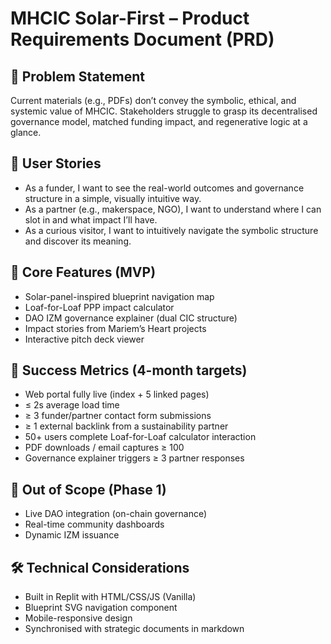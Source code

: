 # MHCIC Solar-First – Product Requirements Document (PRD)

## 🧩 Problem Statement
Current materials (e.g., PDFs) don’t convey the symbolic, ethical, and systemic value of MHCIC. Stakeholders struggle to grasp its decentralised governance model, matched funding impact, and regenerative logic at a glance.

## 👥 User Stories
- As a funder, I want to see the real-world outcomes and governance structure in a simple, visually intuitive way.
- As a partner (e.g., makerspace, NGO), I want to understand where I can slot in and what impact I’ll have.
- As a curious visitor, I want to intuitively navigate the symbolic structure and discover its meaning.

## 🔑 Core Features (MVP)
- Solar-panel-inspired blueprint navigation map
- Loaf-for-Loaf PPP impact calculator
- DAO IZM governance explainer (dual CIC structure)
- Impact stories from Mariem’s Heart projects
- Interactive pitch deck viewer

## 🧮 Success Metrics (4-month targets)
- Web portal fully live (index + 5 linked pages)
- ≤ 2s average load time
- ≥ 3 funder/partner contact form submissions
- ≥ 1 external backlink from a sustainability partner
- 50+ users complete Loaf-for-Loaf calculator interaction
- PDF downloads / email captures ≥ 100
- Governance explainer triggers ≥ 3 partner responses

## 🚫 Out of Scope (Phase 1)
- Live DAO integration (on-chain governance)
- Real-time community dashboards
- Dynamic IZM issuance

## 🛠 Technical Considerations
- Built in Replit with HTML/CSS/JS (Vanilla)
- Blueprint SVG navigation component
- Mobile-responsive design
- Synchronised with strategic documents in markdown